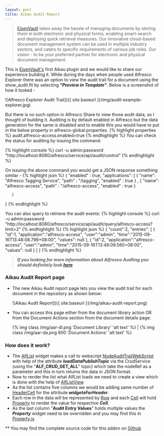 ```yaml
---
layout: post
title: Aikau Audit Report
---
```



>[EisenVault](https://eisenvault.com) takes away the hassle of managing documents by storing them in both electronic and physical forms, enabling smart-search and deploying quick retrieval measures. Our innovative cloud-based document management system can be used in multiple industry sectors, and caters to specific requirements of various job roles. Our vision - to be your preferred partner for electronic and physical document management.

This is [EisenVault's](https://eisenvault.com) first Aikau plugin and we would like to share our experience building it. While during the days when people used Alfresco Explorer there was an option to view the audit trail for a document using the show_audit.ftl by selecting ***"Preview in Template"***.
Below is a screenshot of how it looked - 

![Alfresco Explorer Audit Trail]({{ site.baseurl }}/img/audit-example-explorer.jpg)

But there is no such option in Alfresco Share to view those audit data, so I thought of building it. Auditing is by default enabled in Alfresco but the data generation for the same is disabled and to enable this you would have to put in the below property in alfresco-global.properties.
{% highlight properties %}
        audit.alfresco-access.enabled=true
{% endhighlight %}
You can check the status for auditing by issuing the command:

{% highlight console %}
        curl -u admin:password "http://localhost:8080/alfresco/service/api/audit/control"
{% endhighlight %}

On issuing the above command you would get a JSON response something similar -
{% highlight json %}
    {
       "enabled" : true,
       "applications": 
       [
          {
             "name": "Alfresco Tagging Service",
             "path" : "/tagging",
             "enabled" : true
          }
             ,
          {
             "name": "alfresco-access",
             "path" : "/alfresco-access",
             "enabled" : true
          }
             
       ]
}
{% endhighlight %}

You can also query to retrieve the audit events:
 {% highlight console %}
        curl -u admin:password "http://localhost:8080/alfresco/service/api/audit/query/alfresco-access?limit=2"
{% endhighlight %}
{% highlight json %}
{
   "count":2,
   "entries": 
   [
      {
         "id":1,
         "application":"alfresco-access",
         "user":"admin",
         "time":"2015-09-16T13:48:08.796+08:00",
         "values": null
      },
      {
         "id":2,
         "application":"alfresco-access",
         "user":"admin",
         "time":"2015-09-16T13:48:09.560+08:00",
         "values": null
      }
   ]
}
{% endhighlight %}
> ***If you looking for more information about Alfresco Audting you should definitely look [here](http://docs.alfresco.com/5.0/concepts/audit-intro.html)***


### Aikau Audit Report page
* The new Aikau Audit report page lets you view the audit trail for each document in the repository as shown below:

    ![Aikau Audit Report]({{ site.baseurl }}/img/aikau-audit-report.png)

* You can access this page either from the document library action OR from the Document Actions section from the document details page:

    {% img class /img/aar-dl.png 'Document Library' 'alt text' %} |   {% img class /img/aar-da.png 600 'Document Actions' 'alt text' %} 


### How does it work?
* The [AlfList](http://dev.alfresco.com/resource/docs/aikau-jsdoc/AlfList.html) widget makes a call to webscript [NodeAuditTrailWebScript](https://github.com/vipulswarup/ev-aikau-auditreport/blob/master/ev-repo/src/main/java/com/eisenvault/webscript/NodeAuditTrailWebScript.java) with help of the attribute ***loadDataPublishTopic*** via the CrudService (using the "**ALF_CRUD_GET_ALL**" topic) which take the nodeRef as a parameter and this in turn returns the data in JSON format.
* Now to render the list what AlfList loads we need to create a view which is done with the help of [AlfListView](http://dev.alfresco.com/resource/docs/aikau-jsdoc/AlfListView.html).
* As the list contains five columns we would be adding same number of [HeaderCell](http://dev.alfresco.com/resource/docs/aikau-jsdoc/HeaderCell.html) for the attribute ***widgetsForHeader***.
* Each row in the data will be represented by [Row](http://dev.alfresco.com/resource/docs/aikau-jsdoc/Row.html) and each [Cell](http://dev.alfresco.com/resource/docs/aikau-jsdoc/Cell.html) will hold [Property](http://dev.alfresco.com/resource/docs/aikau-jsdoc/Property.html) to render the value for respective ***Cell***.
* As the last column "**Audit Entry Values**" holds multiple values the ***Property*** widget need to be overridden and you may find this in [Property.js](https://github.com/vipulswarup/ev-aikau-auditreport/blob/master/ev-share/src/main/amp/web/js/eisenvault/widgets/Property.js)

** You may find the complete source code for this addon on [Github](https://github.com/vipulswarup/ev-aikau-auditreport)

